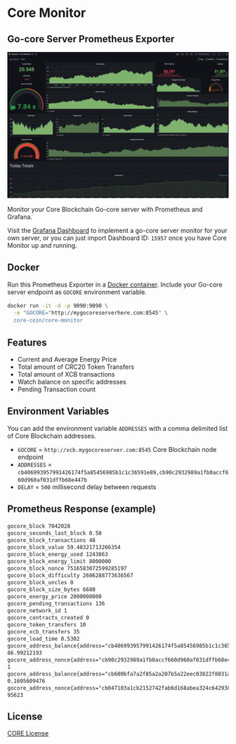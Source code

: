 # Core Monitor

## Go-core Server Prometheus Exporter

[![](docs/preview.png)](docs/preview.png)

Monitor your Core Blockchain Go-core server with Prometheus and Grafana.

Visit the [Grafana Dashboard](https://grafana.com/dashboards/15957) to implement a go-core server monitor for your own server, or you can just import Dashboard ID: `15957` once you have Core Monitor up and running.

## Docker

Run this Prometheus Exporter in a [Docker container](Dockerfile). Include your Go-core server endpoint as `GOCORE` environment variable.

```bash
docker run -it -d -p 9090:9090 \
  -e "GOCORE="http://mygocoreserverhere.com:8545" \
  core-coin/core-monitor
```

## Features

- Current and Average Energy Price
- Total amount of CRC20 Token Transfers
- Total amount of XCB transactions
- Watch balance on specific addresses
- Pending Transaction count

## Environment Variables

You can add the environment variable `ADDRESSES` with a comma delimited list of Core Blockchain addresses.

- `GOCORE` = `http://xcb.mygocoreserver.com:8545` Core Blockchain node endpoint
- `ADDRESSES` = `cb406993957991426174f5a85456985b1c1c36591e89,cb90c2932989a1fb0accf660d960af031dffb68e447b`
- `DELAY` = `500` millisecond delay between requests

## Prometheus Response (example)

```
gocore_block 7042028
gocore_seconds_last_block 0.50
gocore_block_transactions 48
gocore_block_value 59.48321713266354
gocore_block_energy_used 1243863
gocore_block_energy_limit 8000000
gocore_block_nonce 7516583072599285197
gocore_block_difficulty 2606288773636567
gocore_block_uncles 0
gocore_block_size_bytes 6680
gocore_energy_price 2000000000
gocore_pending_transactions 136
gocore_network_id 1
gocore_contracts_created 0
gocore_token_transfers 10
gocore_xcb_transfers 35
gocore_load_time 0.5302
gocore_address_balance{address="cb406993957991426174f5a85456985b1c1c36591e89"} 86.99212193
gocore_address_nonce{address="cb90c2932989a1fb0accf660d960af031dffb68e447b"} 1
gocore_address_balance{address="cb600bfa7a2f85a2a207b5a22eec03822f8031afeed4"} 0.1605609476
gocore_address_nonce{address="cb047103a1cb2152742fab6d168abea324c64293894b"} 95623
```

## License

[CORE License](https://github.com/cryptohub-digital/core-license/blob/master/LICENSE)
